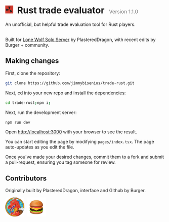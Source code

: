 <h1>
<img src="https://github.com/jimmybisenius/trade-rust/blob/master/public/rust-icon.png?raw=true" width="25" style="margin-right:6px"/>
Rust trade evaluator
<span style="font-weight:400;font-size: 16px; opacity: .6; margin-left: 8px;">Version 1.1.0</span>
</h1>
An unofficial, but helpful trade evaluation tool for Rust players.<br/><br/>

Built for [Lone Wolf Solo Server](https://lonewolfrust.gg/) by PlasteredDragon, with recent edits by Burger + community.

## Making changes

First, clone the repository:
```bash
git clone https://github.com/jimmybisenius/trade-rust.git
```

Next, cd into your new repo and install the dependencies:
```bash
cd trade-rust;npm i;
```

Next, run the development server:

```bash
npm run dev
```

Open [http://localhost:3000](http://localhost:3000) with your browser to see the result.

You can start editing the page by modifying `pages/index.tsx`. The page auto-updates as you edit the file.

Once you've made your desired changes, commit them to a fork and submit a pull-request, ensuring you tag someone for review.

## Contributors
Originally built by PlasteredDragon, interface and Github by Burger.

<p float="left">
    <img alt="PlasteredDragon, Founding contributor" src="https://github.com/jimmybisenius/trade-rust/blob/master/public/pd-avatar.png?raw=true" width="60"/>
    <img alt="Burger, Founding maintainer" src="https://github.com/jimmybisenius/trade-rust/blob/master/public/burger-avatar.png?raw=true" width="60" style="margin-left:4px"/>
</p>